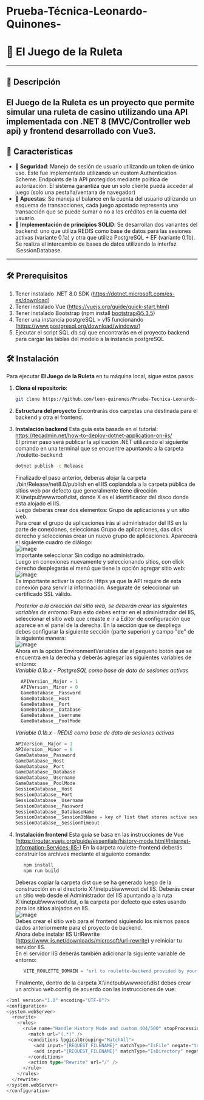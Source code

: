 # Prueba-Técnica-Leonardo-Quinones-

# 🎰 El Juego de la Ruleta

---

## 📜 Descripción

**El Juego de la Ruleta** es un proyecto que permite simular una ruleta de casino utilizando una API implementada con .NET 8 (MVC/Controller web api) y frontend desarrollado con Vue3.
---

## 🚀 Características

- **🎯 Seguridad**: Manejo de sesión de usuario utilizando un token de único uso. Este fue implementado utilizando un custom Authentication Scheme. Endpoints de la API protegidos mediante política de autorización. El sistema garantiza que un solo cliente pueda acceder al juego (solo una pestaña/ventana de navegador)
- **💸 Apuestas**: Se maneja el balance en la cuenta del usuario utilizando un esquema de transacciones, cada juego apostado representa una transacción que se puede sumar o no a los créditos en la cuenta del usuario.
- **🎉 Implementación de principios SOLID**: Se desarrollan dos variantes del backend: uno que utiliza REDIS como base de datos para las sesiones activas (variante 0.1a) y otra que utiliza PostgreSQL + EF (variante 0.1b). Se realiza el intercambio de bases de datos utilizando la interfaz ISessionDatabase.

---
## 🛠️ Prerequisitos
1. Tener instalado .NET 8.0 SDK (https://dotnet.microsoft.com/es-es/download)
2. Tener instalado Vue (https://vuejs.org/guide/quick-start.html)
3. Tener instalado Bootstrap (npm install bootstrap@5.3.5)
4. Tener una instancia postgreSQL > v15 funcionando (https://www.postgresql.org/download/windows/)
5. Ejecutar el script SQL db.sql que encontrarás en el proyecto backend para cargar las tablas del modelo a la instancia postgreSQL

## 🛠️ Instalación

Para ejecutar **El Juego de la Ruleta** en tu máquina local, sigue estos pasos:

1. **Clona el repositorio**:
   ```bash
   git clone https://github.com/leon-quinones/Prueba-Tecnica-Leonardo-Quinones-.git
2. **Estructura del proyecto**
   Encontrarás dos carpetas una destinada para el backend y otra el frontend.
3. **Instalación backend**
   Esta guía esta basada en el tutorial: https://tecadmin.net/how-to-deploy-dotnet-application-on-iis/ \
   El primer paso será publicar la aplicación .NET utilizando el siguiente comando en una terminal que se encuentre apuntando a la carpeta ./roulette-backend:
   ```bash
   dotnet publish -c Release
   ```
   Finalizado el paso anterior, deberas alojar la carpeta ./bin/Release/net8.0/publish en el IIS copiandola a la carpeta pública de sitios web por defecto que generalmente tiene dirección X:\inetpub\wwwroot\dist, donde X es el identificador del disco donde esta alojado el IIS. \
   Luego deberás crear dos elementos: Grupo de aplicaciones y un sitio web. \
   Para crear el grupo de aplicaciones irás al administrador del IIS en la parte de conexiones, seleccionas Grupo de aplicaciones, das click derecho y seleccionas crear un nuevo grupo de aplicaciones. Aparecerá el siguiente cuadro de diálogo: \
   ![image](https://github.com/user-attachments/assets/fa600995-bb77-4ec0-80c8-20b7dfe5e3ee) \
   Importante seleccionar Sin código no administrado. \
   Luego en conexiones nuevamente y seleccionando sitios, con click derecho desplegarás el menú que tiene la opción agregar sitio web: \
   ![image](https://github.com/user-attachments/assets/d90ec1bb-d706-4b84-ab37-b030e1af03f0) \
   Es importante activar la opción Https ya que la API require de esta conexión para servir la información. Asegurate de seleccionar un certificado SSL válido.

   _Posterior a la creación del sitio web, se deberán crear las siguientes variables de entorno_:
   Para esto debes entrar en el administrador del IIS, seleccionar el  sitio web que creaste e ir a Editor de configuración que aparece en el panel de la derecha. En la sección que se despliega debes configurar la siguiente sección (parte superior) y campo "de" de la siguiente manera: \
   ![image](https://github.com/user-attachments/assets/46acdfff-d2cb-4b50-ad88-633a695fc1ac) \
   Ahora en la opción EnvironmentVariables dar al pequeño botón que se encuentra en la derecha y deberás agregar las siguientes variables de entorno:   
   _Variable 0.1b.x - PostgreSQL como base de dato de sesiones activas_
   ```Go
     APIVersion__Major = 1 
     APIVersion__Minor = 0
     GameDatabase__Password
     GameDatabase__Host
     GameDatabase__Port
     GameDatabase__Database
     GameDatabase__Username 
     GameDatabase__PoolMode 
   ```
   _Variable 0.1b.x - REDIS como base de dato de sesiones activas_
      ```Go
     APIVersion__Major = 1 
     APIVersion__Minor = 0
     GameDatabase__Password
     GameDatabase__Host
     GameDatabase__Port
     GameDatabase__Database
     GameDatabase__Username 
     GameDatabase__PoolMode
    SessionDatabase__Host
    SessionDatabase__Port
    SessionDatabase__Username
    SessionDatabase__Password
    SessionDatabase__DatabaseName
    SessionDatabase__SessionDbName = key of list that stores active sessions hash keys
    SessionDatabase__SessionTimeout      
   ```

5. **Instalación frontend**
   Esta guía se basa en las instrucciones de Vue (https://router.vuejs.org/guide/essentials/history-mode.html#Internet-Information-Services-IIS-)
   En la carpeta roulette-frontend deberás construir los archivos mediante el siguiente comando:
   ```bash
      npm install
      npm run build
   ```
   Deberas copiar la carpeta dist que se ha generado luego de la construcción en el directorio X:\inetpub\wwwroot del IIS. Deberás crear un sitio web desde el Administrador del IIS apuntando a la ruta X:\inetpub\wwwroot\dist, o la carpeta por defecto que estes usando para los sitios alojados en IIS. \
![image](https://github.com/user-attachments/assets/97f08c7a-fcbd-48b5-a916-663de6f913ed) \
   Debes crear el sitio web para el frontend siguiendo los mismos pasos dados anteriormente para el proyecto de backend. \
   Ahora debe instalar IIS UrlRewrite (https://www.iis.net/downloads/microsoft/url-rewrite) y reiniciar tu servidor IIS.   
   En el servidor IIS deberás también adicionar la siguiente variable de entorno:
   ```Go
      VITE_ROULETTE_DOMAIN = "url to roulette-backend provided by your IIS (i.e https://localhost:443/api/v1.0, where 1.0 is the version defined in your backend through Major and Minor variables) 
   ```
   Finalmente, dentro de la carpeta X:\inetpub\wwwroot\dist debes crear un archivo web.config de acuerdo con las instrucciones de vue:
  ```Go
  <?xml version="1.0" encoding="UTF-8"?>
<configuration>
  <system.webServer>
    <rewrite>
      <rules>
        <rule name="Handle History Mode and custom 404/500" stopProcessing="true">
          <match url="(.*)" />
          <conditions logicalGrouping="MatchAll">
            <add input="{REQUEST_FILENAME}" matchType="IsFile" negate="true" />
            <add input="{REQUEST_FILENAME}" matchType="IsDirectory" negate="true" />
          </conditions>
          <action type="Rewrite" url="/" />
        </rule>
      </rules>
    </rewrite>
  </system.webServer>
</configuration>
  ```
